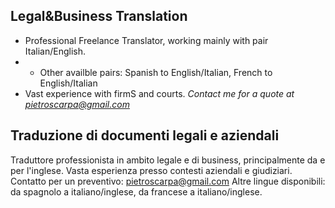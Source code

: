 ## Legal&Business Translation

- Professional Freelance Translator, working mainly with pair Italian/English.
- - Other availble pairs: Spanish to English/Italian, French to English/Italian
- Vast experience with firmS and courts. 
*Contact me for a quote at pietroscarpa@gmail.com*

## Traduzione di documenti legali e aziendali
Traduttore professionista in ambito legale e di business, principalmente da e per l'inglese.
Vasta esperienza presso contesti aziendali e giudiziari. 
Contatto per un preventivo: pietroscarpa@gmail.com
Altre lingue disponibili: da spagnolo a italiano/inglese, da francese a italiano/inglese.
